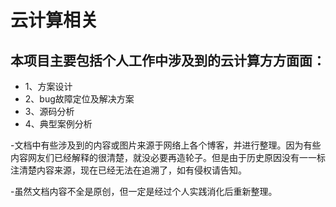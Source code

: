 # 云计算相关


## 本项目主要包括个人工作中涉及到的云计算方方面面：

  * 1、方案设计
  * 2、bug故障定位及解决方案
  * 3、源码分析
  * 4、典型案例分析
  
-文档中有些涉及到的内容或图片来源于网络上各个博客，并进行整理。因为有些内容网友们已经解释的很清楚，就没必要再造轮子。但是由于历史原因没有一一标注清楚内容来源，现在已经无法在追溯了，如有侵权请告知。
   
-虽然文档内容不全是原创，但一定是经过个人实践消化后重新整理。

